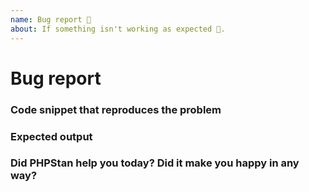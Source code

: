 ```yaml
---
name: Bug report 🐛
about: If something isn't working as expected 🤔.
---
```


# Bug report

<!-- Before reporting an issue please check that you are using the latest PHPStan version! -->

<!-- Please describe your problem here. -->

### Code snippet that reproduces the problem

<!-- Try to reproduce the issue you are facing using https://phpstan.org/ and post the unique URL here -->

### Expected output

<!-- Was the issue reported incorrectly? Or should PHPStan detect an issue with the code but doesn't? -->

### Did PHPStan help you today? Did it make you happy in any way?

<!--
Answering this question is not required, but if you have anything positive to share, please do so here!
Sometimes we get tired of reading bug reports all day and a little positive end note does wonders.
Idea by Joey Hess, https://joeyh.name/blog/entry/two_holiday_stories/
-->
